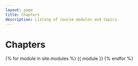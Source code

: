 ```yaml
---
layout: page
title: Chapters
description: Listing of course modules and topics.
---
```


# Chapters

{% for module in site.modules %}
{{ module }}
{% endfor %}
